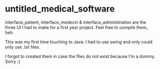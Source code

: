 # untitled_medical_software

interface_patient, interface_medecin & interface_administration are the three UI I had to make for a first year project.
Feel free to compile them, heh.

This was my first time touching to Java. I had to use swing and only could only use .txt files. 

I forgot to created them in case the files do not exist because I'm a dummy.
Sorry :( 

